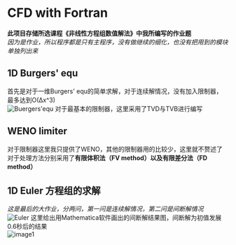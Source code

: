 #  CFD with Fortran
**此项目存储所选课程《非线性方程组数值解法》中我所编写的作业题**  
*因为是作业，所以程序都是只有主程序，没有做继续的细化，也没有把用到的模块单独列出来*
## 1D Burgers' equ
首先是对于一维Burgers' equ的简单求解，对于连续解情况，没有加入限制器，最多达到O(Δx^3)  
![Buergers'equ]()
对于最基本的限制器，这里采用了TVD与TVB进行编写  

## WENO limiter
对于限制器这里我只提供了WENO，其他的限制器用的比较少，这里就不赘述了
对于处理方法分别采用了**有限体积法（FV method）**以及**有限差分法（FD method）**  

## 1D Euler 方程组的求解
*这是最后的大作业，分两问，第一问是连续解情况，第二问是间断解情况*  
![Euler]()
这里给出用Mathematica软件画出的间断解结果图，间断解为初值发展0.6秒后的结果  
![image1](https://github.com/lmd01/CFD_with_Fortran/blob/master/Euler_equations/%E9%97%B4%E6%96%AD%E8%A7%A3%E7%A4%BA%E6%84%8F%E5%9B%BE.jpg)
